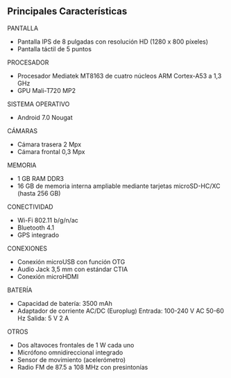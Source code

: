 ## Principales Características

PANTALLA
* Pantalla IPS de 8 pulgadas con resolución HD (1280 x 800 píxeles)
* Pantalla táctil de 5 puntos

PROCESADOR
* Procesador Mediatek MT8163 de cuatro núcleos ARM Cortex-A53 a 1,3 GHz
* GPU Mali-T720 MP2

SISTEMA OPERATIVO
* Android 7.0 Nougat

CÁMARAS
* Cámara trasera 2 Mpx
* Cámara frontal 0,3 Mpx

MEMORIA
* 1 GB RAM DDR3
* 16 GB de memoria interna ampliable mediante tarjetas microSD-HC/XC (hasta 256 GB)

CONECTIVIDAD
* Wi-Fi 802.11 b/g/n/ac
* Bluetooth 4.1
* GPS integrado

CONEXIONES
* Conexión microUSB con función OTG
* Audio Jack 3,5 mm con estándar CTIA
* Conexión microHDMI

BATERÍA
* Capacidad de batería: 3500 mAh
* Adaptador de corriente AC/DC (Europlug) Entrada: 100-240 V AC 50-60 Hz Salida: 5 V 2 A

OTROS
* Dos altavoces frontales de 1 W cada uno
* Micrófono omnidireccional integrado
* Sensor de movimiento (acelerómetro)
* Radio FM de 87.5 a 108 MHz con presintonías
